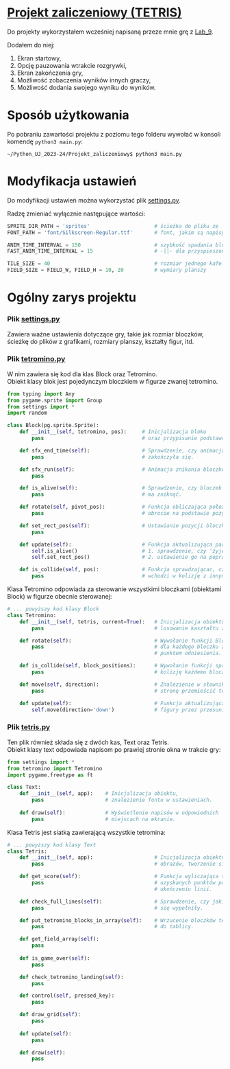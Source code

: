 # [Projekt zaliczeniowy (TETRIS)](main.py)
Do projekty wykorzystałem wcześniej napisaną przeze mnie grę z [Lab_9](../Lab_09).

Dodałem do niej:
1. Ekran startowy,
2. Opcję pauzowania wtrakcie rozgrywki,
3. Ekran zakończenia gry,
4. Możliwość zobaczenia wyników innych graczy,
5. Możliwość dodania swojego wyniku do wyników.

# Sposób użytkowania
Po pobraniu zawartości projektu z poziomu tego folderu wywołać w konsoli komendę ```python3 main.py```:<br>

```console
~/Python_UJ_2023-24/Projekt_zaliczeniowy$ python3 main.py
```

# Modyfikacja ustawień
Do modyfikacji ustawień można wykorzystać plik [settings.py](settings.py).

Radzę zmieniać wyłącznie następujące wartości:

```python
SPRITE_DIR_PATH = 'sprites'                     # ścieżka do pliku ze
FONT_PATH = 'font/Silkscreen-Regular.ttf'       # font, jakim są napisy

ANIM_TIME_INTERVAL = 150                        # szybkość spadania bloczków
FAST_ANIM_TIME_INTERVAL = 15                    # -||- dla przyspieszonej animacji

TILE_SIZE = 40                                  # rozmiar jednego kafelka
FIELD_SIZE = FIELD_W, FIELD_H = 10, 20          # wymiary planszy
```

# Ogólny zarys projektu
### Plik [settings.py](settings.py)
Zawiera ważne ustawienia dotyczące gry, takie jak rozmiar bloczków, ścieżkę do plików z grafikami, rozmiary planszy, kształty figur, itd.

### Plik [tetromino.py](tetromino.py)
W nim zawiera się kod dla klas Block oraz Tetromino.<br> Obiekt klasy blok jest pojedynczym bloczkiem w figurze zwanej tetromino.

```python
from typing import Any
from pygame.sprite import Group
from settings import *
import random

class Block(pg.sprite.Sprite):
    def __init__(self, tetromino, pos):     # Inicjalizacja bloku
        pass                                # oraz przypisanie podstawowych wartości

    def sfx_end_time(self):                 # Sprawdzenie, czy animacja znikania
        pass                                # zakończyła się.

    def sfx_run(self):                      # Animacja znikania bloczków.
        pass

    def is_alive(self):                     # Sprawdzenie, czy bloczek
        pass                                # ma zniknąć.

    def rotate(self, pivot_pos):            # Funkcja obliczająca położenie bloku po 
        pass                                # obrocie na podstawie pozycji bloku środkowego.

    def set_rect_pos(self):                 # Ustawianie pozycji bloczku.
        pass

    def update(self):                       # Funkcja aktualizująca parametry bloczka:
        self.is_alive()                     # 1. sprawdzenie, czy 'żyje',
        self.set_rect_pos()                 # 2. ustawienie go na poprawną pozycję.

    def is_collide(self, pos):              # Funkcja sprawdzającac, czy nie
        pass                                # wchodzi w kolizję z innymi obiektami
```

Klasa Tetromino odpowiada za sterowanie wszystkimi bloczkami (obiektami Block) w figurze obecnie sterowanej:

```python
# ... powyższy kod klasy Block
class Tetromino:
    def __init__(self, tetris, current=True):   # Inicjalizacja obiektu,
        pass                                    # losowanie kaształtu z listy.

    def rotate(self):                           # Wywołanie funkcji Block.rotate() 
        pass                                    # dla każdego bloczku z tym samym 
                                                # punktem odniesienia.

    def is_collide(self, block_positions):      # Wywołanie funkcji sprawdzającej
        pass                                    # kolizję każdemu bloczkowi.

    def move(self, direction):                  # Znalezienie w słowniku, w którą
        pass                                    # stronę przemieścić tetromino

    def update(self):                           # Funkcja aktualizująca położenie
        self.move(direction='down')             # figury przez przesunięcie w dół.
```

### Plik [tetris.py](tetris.py)
Ten plik również składa się z dwóch kas, Text oraz Tetris.<br> Obiekt klasy text odpowiada napisom po prawiej stronie okna w trakcie gry:

```python
from settings import *
from tetromino import Tetromino
import pygame.freetype as ft

class Text:
    def __init__(self, app):    # Inicjalizacja obiektu,
        pass                    # znalezienie fontu w ustawieniach.
    
    def draw(self):             # Wyświetlenie napisów w odpowiednich
        pass                    # miejscach na ekranie.
```

Klasa Tetris jest siatką zawierającą wszystkie tetromina:

```python
# ... powyższy kod klasy Text
class Tetris:
    def __init__(self, app):                    # Inicjalizacja obiektu, pobranie 
        pass                                    # obrazów, tworzenie siatki.

    def get_score(self):                        # Funkcja wyliczająca sumę
        pass                                    # uzyskanych punktów przy
                                                # ukończeniu linii.

    def check_full_lines(self):                 # Sprawdzenie, czy jakieś linie
        pass                                    # się wypełniły.

    def put_tetromino_blocks_in_array(self):    # Wrzucenie bloczków tetromina
        pass                                    # do tablicy.

    def get_field_array(self):
        pass
    
    def is_game_over(self):
        pass

    def check_tetromino_landing(self):
        pass

    def control(self, pressed_key):
        pass

    def draw_grid(self):
        pass
    
    def update(self):
        pass

    def draw(self):
        pass
```